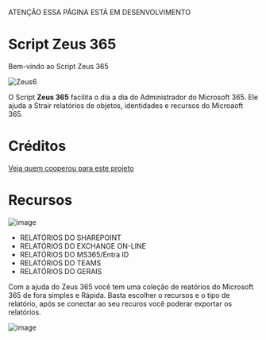 
ATENÇÃO ESSA PÁGINA ESTÁ EM DESENVOLVIMENTO

# Script Zeus 365

Bem-vindo ao Script Zeus 365 <br>

![Zeus6](https://github.com/user-attachments/assets/25c417dc-6545-4691-baaa-b46f2054c9e0)
<br>

O Script **Zeus 365** facilita o dia a dia do Administrador do Microsoft 365. Ele ajuda a Strair relatórios de objetos, identidades e recursos do Microaoft 365.
<br>

# Créditos

[Veja quem cooperou para este projeto](https://github.com/Wanderson304/Script-Zeus-365/wiki/Cr%C3%A9ditos)

# Recursos

![image](https://github.com/user-attachments/assets/b31a72e5-43d5-4347-bd35-800850d9f8a1)
<br>

- RELATÓRIOS DO SHAREPOINT            
- RELATÓRIOS DO EXCHANGE ON-LINE   
- RELATÓRIOS DO MS365/Entra ID     
- RELATÓRIOS DO TEAMS             
- RELATÓRIOS DO GERAIS

Com a ajuda do Zeus 365 você tem uma coleção de reatórios do Microsoft 365 de fora simples e Rápida.
Basta escolher o recursos e o tipo de relatório, após se conectar ao seu recuros você poderar exportar os relatórios.
<br>

![image](https://github.com/user-attachments/assets/f4951653-621b-4446-b6e0-6ad9d2e3d896)
<br>



